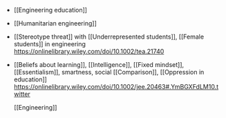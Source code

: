 - [[Engineering education]]
- [[Humanitarian engineering]]
- [[Stereotype threat]] with
  [[Underrepresented students]],
  [[Female students]] in engineering
  https://onlinelibrary.wiley.com/doi/10.1002/tea.21740
- [[Beliefs about learning]],
  [[Intelligence]],  [[Fixed mindset]],
  [[Essentialism]], smartness, social
  [[Comparison]],  [[Oppression in education]]
  https://onlinelibrary.wiley.com/doi/10.1002/jee.20463#.YmBGXFdLM10.twitter
  
  [[Engineering]]